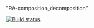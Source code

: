 "RA-composition_decomposition" 

[![Build status](https://ci.appveyor.com/api/projects/status/k4yaxysgnab10vsv?svg=true)](https://ci.appveyor.com/project/anikolaevski/ra-composition-decomposition)
